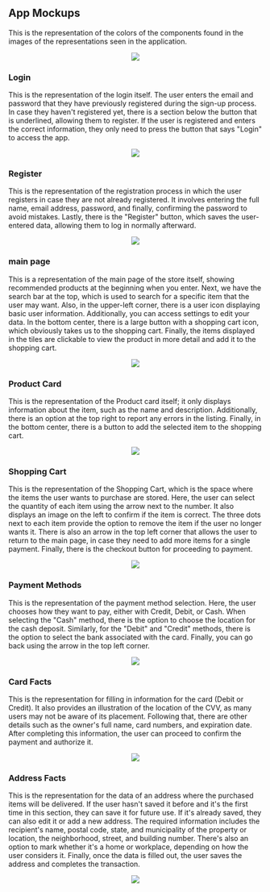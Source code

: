 ## App Mockups 
This is the representation of the colors of the components found in the images of the representations seen in the application.

<p align='center'>
  <img src='https://github.com/JavierAcosta07/App-mockups/blob/main/Low%20Fidelity/Images/Colors%20.png?raw=true'>
</p>

### Login 
This is the representation of the login itself. The user enters the email and password that they have previously registered during the sign-up process. In case they haven't registered yet, there is a section below the button that is underlined, allowing them to register. If the user is registered and enters the correct information, they only need to press the button that says "Login" to access the app.

<p align='center'>
  <img src='https://github.com/JavierAcosta07/App-mockups/blob/main/Low%20Fidelity/Images/L.F.Image%201.png?raw=true'>
</p>

### Register 
This is the representation of the registration process in which the user registers in case they are not already registered. It involves entering the full name, email address, password, and finally, confirming the password to avoid mistakes. Lastly, there is the "Register" button, which saves the user-entered data, allowing them to log in normally afterward.

<p align='center'>
  <img src='https://github.com/JavierAcosta07/App-mockups/blob/main/Low%20Fidelity/Images/L.F.Image%202.png?raw=true'>
</p>

### main page 
This is a representation of the main page of the store itself, showing recommended products at the beginning when you enter. Next, we have the search bar at the top, which is used to search for a specific item that the user may want. Also, in the upper-left corner, there is a user icon displaying basic user information. Additionally, you can access settings to edit your data. In the bottom center, there is a large button with a shopping cart icon, which obviously takes us to the shopping cart. Finally, the items displayed in the tiles are clickable to view the product in more detail and add it to the shopping cart.

<p align='center'>
  <img src='https://github.com/JavierAcosta07/App-mockups/blob/main/Low%20Fidelity/Images/L.F.Image%203.png?raw=true'>
</p>

### Product Card
This is the representation of the Product card itself; it only displays information about the item, such as the name and description. Additionally, there is an option at the top right to report any errors in the listing. Finally, in the bottom center, there is a button to add the selected item to the shopping cart.

<p align='center'>
  <img src='https://github.com/JavierAcosta07/App-mockups/blob/main/Low%20Fidelity/Images/L.F.Image%204.png?raw=true'>
</p>

### Shopping Cart
This is the representation of the Shopping Cart, which is the space where the items the user wants to purchase are stored. Here, the user can select the quantity of each item using the arrow next to the number. It also displays an image on the left to confirm if the item is correct. The three dots next to each item provide the option to remove the item if the user no longer wants it. There is also an arrow in the top left corner that allows the user to return to the main page, in case they need to add more items for a single payment. Finally, there is the checkout button for proceeding to payment.

<p align='center'>
  <img src='https://github.com/JavierAcosta07/App-mockups/blob/main/Low%20Fidelity/Images/L.F.Image%205.png?raw=true'>
</p>

### Payment Methods
This is the representation of the payment method selection. Here, the user chooses how they want to pay, either with Credit, Debit, or Cash. When selecting the "Cash" method, there is the option to choose the location for the cash deposit. Similarly, for the "Debit" and "Credit" methods, there is the option to select the bank associated with the card. Finally, you can go back using the arrow in the top left corner.

<p align='center'>
  <img src='https://github.com/JavierAcosta07/App-mockups/blob/main/Low%20Fidelity/Images/L.F.Image%206.png?raw=true'>
</p>

### Card Facts
This is the representation for filling in information for the card (Debit or Credit). It also provides an illustration of the location of the CVV, as many users may not be aware of its placement. Following that, there are other details such as the owner's full name, card numbers, and expiration date. After completing this information, the user can proceed to confirm the payment and authorize it.

<p align='center'>
  <img src='https://github.com/JavierAcosta07/App-mockups/blob/main/Low%20Fidelity/Images/L.F.Image%207.png?raw=true'>
</p>

### Address Facts
This is the representation for the data of an address where the purchased items will be delivered. If the user hasn't saved it before and it's the first time in this section, they can save it for future use. If it's already saved, they can also edit it or add a new address. The required information includes the recipient's name, postal code, state, and municipality of the property or location, the neighborhood, street, and building number. There's also an option to mark whether it's a home or workplace, depending on how the user considers it. Finally, once the data is filled out, the user saves the address and completes the transaction.

<p align='center'>
  <img src='https://github.com/JavierAcosta07/App-mockups/blob/main/Low%20Fidelity/Images/L.F.Image%208.png?raw=true'>
</p>
